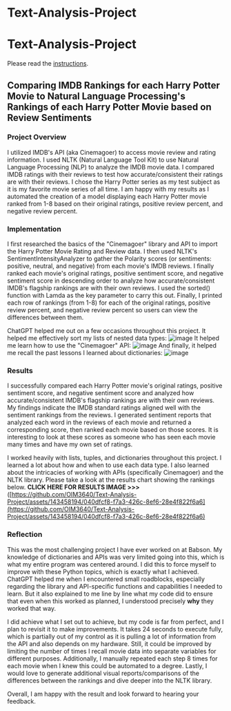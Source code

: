 # Text-Analysis-Project
# **Text-Analysis-Project**

Please read the [instructions](instructions.md).
## Comparing IMDB Rankings for each Harry Potter Movie to Natural Language Processing's Rankings of each Harry Potter Movie based on Review Sentiments


### **Project Overview**
I utilized IMDB's API (aka Cinemagoer) to access movie review and rating information. I used NLTK (Natural Language Tool Kit) to use Natural Language Processing (NLP) to analyze the IMDB movie data. I compared IMDB ratings with their reviews to test how accurate/consistent their ratings are with their reviews. I chose the Harry Potter series as my test subject as it is my favorite movie series of all time. I am happy with my results as I automated the creation of a model displaying each Harry Potter movie ranked from 1-8 based on their original ratings, positive review percent, and negative review percent.

### **Implementation**
I first researched the basics of the "Cinemagoer" library and API to import the Harry Potter Movie Rating and Review data. I then used NLTK's SentimentIntensityAnalyzer to gather the Polarity scores (or sentiments: positive, neutral, and negative) from each movie's IMDB reviews. I finally ranked each movie's original ratings, positive sentiment score, and negative sentiment score in descending order to analyze how accurate/consistent IMDB's flagship rankings are with their own reviews. I used the sorted() function with Lamda as the key parameter to carry this out. Finally, I printed each row of rankings (from 1-8) for each of the original ratings, positive review percent, and negative review percent so users can view the differences between them.

ChatGPT helped me out on a few occasions throughout this project.
It helped me effectively sort my lists of nested data types:
![image](https://github.com/OIM3640/Text-Analysis-Project/assets/143458194/492c2b0f-a07b-49dc-8c5d-be6e43691e3c)
It helped me learn how to use the "Cinemagoer" API:
![image](https://github.com/OIM3640/Text-Analysis-Project/assets/143458194/109ca773-60fa-4f82-a91b-5f22cfd1b3e5)
And finally, it helped me recall the past lessons I learned about dictionaries:
![image](https://github.com/OIM3640/Text-Analysis-Project/assets/143458194/7908e821-dc69-4378-89e3-aa971522ad85)

### **Results**

I successfully compared each Harry Potter movie's original ratings, positive sentiment score, and negative sentiment score and analyzed how accurate/consistent IMDB's flagship rankings are with their own reviews. My findings indicate the IMDB standard ratings aligned well with the sentiment rankings from the reviews. I generated sentiment reports that analyzed each word in the reviews of each movie and returned a corresponding score, then ranked each movie based on those scores. It is interesting to look at these scores as someone who has seen each movie many times and have my own set of ratings.

I worked heavily with lists, tuples, and dictionaries throughout this project. I learned a lot about how and when to use each data type. I also learned about the intricacies of working with APIs (specifically Cinemagoer) and the NLTK library. Please take a look at the results chart showing the rankings below.
**CLICK HERE FOR RESULTS IMAGE >>>**([https://github.com/OIM3640/Text-Analysis-Project/assets/143458194/040dfcf8-f7a3-426c-8ef6-28e4f822f6a6](https://github.com/OIM3640/Text-Analysis-Project/assets/143458194/040dfcf8-f7a3-426c-8ef6-28e4f822f6a6)

### **Reflection**
This was the most challenging project I have ever worked on at Babson. My knowledge of dictionaries and APIs was very limited going into this, which is what my entire program was centered around. I did this to force myself to improve with these Python topics, which is exactly what I achieved. ChatGPT helped me when I encountered small roadblocks, especially regarding the library and API-specific functions and capabilities I needed to learn. But it also explained to me line by line what my code did to ensure that even when this worked as planned, I understood precisely **why** they worked that way.

I did achieve what I set out to achieve, but my code is far from perfect, and I plan to revisit it to make improvements. It takes 24 seconds to execute fully, which is partially out of my control as it is pulling a lot of information from the API and also depends on my hardware. Still, it could be improved by limiting the number of times I recall movie data into separate variables for different purposes. Additionally, I manually repeated each step 8 times for each movie when I knew this could be automated to a degree. Lastly, I would love to generate additional visual reports/comparisons of the differences between the rankings and dive deeper into the NLTK library.

Overall, I am happy with the result and look forward to hearing your feedback.
